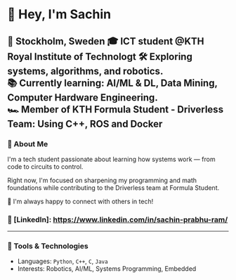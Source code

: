 # 👋 Hey, I'm Sachin

📍 Stockholm, Sweden
🎓 ICT student @KTH Royal Institute of Technologt
🛠️ Exploring systems, algorithms, and robotics.    
📚 Currently learning: AI/ML & DL, Data Mining, Computer Hardware Engineering.    
🏎️ Member of KTH Formula Student - Driverless Team: Using C++, ROS and Docker
---

### 🧠 About Me

I'm a tech student passionate about learning how systems work — from code to circuits to control.  

Right now, I'm focused on sharpening my programming and math foundations while contributing to the Driverless team at Formula Student.


💬 I'm always happy to connect with others in tech!

### 🧠 [LinkedIn]: https://www.linkedin.com/in/sachin-prabhu-ram/

---

### 🔧 Tools & Technologies

- Languages: `Python`, `C++`, `C`, `Java`
- Interests: Robotics, AI/ML, Systems Programming, Embedded

<!---
sachin121103/sachin121103 is a ✨ special ✨ repository because its `README.md` (this file) appears on your GitHub profile.
You can click the Preview link to take a look at your changes.
--->
